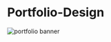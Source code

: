 # Portfolio-Design

![portfolio banner](https://user-images.githubusercontent.com/36307747/132717749-e8a1546f-e9e2-4262-b369-d589d4b5631b.PNG)

